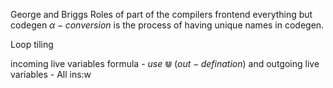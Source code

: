 
George and Briggs
Roles of part of the compilers
frontend everything but codegen
$\alpha-conversion$ is the process of having unique names in codegen.

Loop tiling 

incoming live variables formula - $use \Cup (out- defination)$
and outgoing live variables - All ins:w
